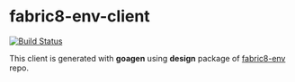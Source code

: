 # fabric8-env-client

[![Build Status](https://ci.centos.org/buildStatus/icon?job=devtools-fabric8-env-client-build-master-update-downstream)](https://ci.centos.org/view/Devtools/job/devtools-fabric8-env-client-build-master-update-downstream/lastBuild/)

This client is generated with **goagen** using **design** package of [fabric8-env](https://github.com/fabric8-services/fabric8-env/tree/master/design) repo.
